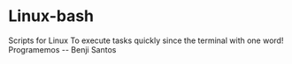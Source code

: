 # Linux-bash
Scripts for Linux
To execute tasks quickly since the terminal with one word!
Programemos -- Benji Santos
